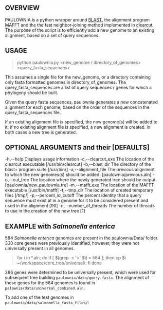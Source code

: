 ## OVERVIEW

PAULOWNIA is a python wrapper around [BLAST](http://blast.ncbi.nlm.nih.gov/Blast.cgi), the alignment program [MAFFT](http://mafft.cbrc.jp/alignment/software/) and the the fast neighbor-joining method implemented in [clearcut](http://bioinformatics.hungry.com/clearcut/). The purpose of the script is to efficiently add a new genome to an existing alignment, based on a set of query sequences. 

## USAGE

> python paulownia.py <new_genome / directory_of_genomes> <query_fasta_sequences>

This assumes a single file for the new_genome, or a directory containing only fasta formatted genomes in directory_of_genomes. The query_fasta_sequences are a list of query sequences / genes for which a phylogeny should be built.

Given the query fasta sequences, paulownia generates a new concatenated alignment for each genome, based on the order of the sequences in the query_fasta_sequences file.

If an existing alignment file is specified, the new genome(s) will be added to it; if no existing alignment file is specified, a new alignment is created. In both cases a new tree is generated.

## OPTIONAL ARGUMENTS and their [DEFAULTS]

-h,--help               Displays usage information
-c,--clearcut_exe       The location of the clearcut executable [/usr/bin/clearcut]
-b,--blast_dir          The directory of the blast+ program suite [/usr/bin/]
-a,--alignment_file     The previous alignment to which the new genomes(s) should be added. [paulownia/previous.aln]
-o,--out_tree           The location where the newly generated tree should be output. [paulownia/new_paulownia.tre]
-m,--mafft_exe          The location of the MAFFT executable [/usr/bin/mafft]
-t,--tmp_dir            The location of created temporary files [/tmp/]
-p,--percent_id_cutoff  The percent identity that a query sequence must exist at in a genome for it to be considered present and used in the alignment [90]
-n,--number_of_threads  The number of threads to use in the creation of the new tree [1]

## EXAMPLE with *Salmonella enterica*
584 *Salmonella enterica* genomes are present in the paulownia/Data/ folder.
330 core genes were previously identified, however, they were not universally present in all genomes.

> for i in *.aln; do if [ $(grep -c '>' $i) = 584 ]; then cp $i ~/workspace/core_tree/universal/; fi done

286 genes were determined to be universally present, which were used for subsequent tree building `paulownia/data/query.fasta`. The alignment of these genes for the 584 genomes is found in `palownia/data/universal_combined.aln`.

To add one of the test genomes in `paulownia/data/salmonella_fasta_files/`:





